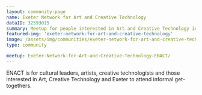 ```yaml
---
layout: community-page
name: Exeter Network for Art and Creative Technology
dataID: 32593015
summary: Meetup for people interested in Art and Creative Technology in the Exeter area.
featured-img: 'exeter-network-for-art-and-creative-technology'
image: /assets/img/communities/exeter-network-for-art-and-creative-technology_thumb.jpeg
type: community

meetup: Exeter-Network-for-Art-and-Creative-Technology-ENACT/
---
```


ENACT is for cultural leaders, artists, creative technologists and those
interested in Art, Creative Technology and Exeter to attend informal get-togethers.
